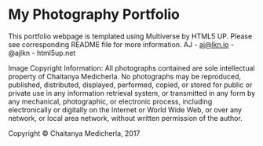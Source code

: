 # My Photography Portfolio

This portfolio webpage is templated using Multiverse by HTML5 UP.
Please see corresponding README file for more information.
AJ - aj@lkn.io - @ajlkn - html5up.net

Image Copyright Information:
All photographs contained are sole intellectual property of Chaitanya Medicherla.
No photographs may be reproduced, published, distributed, displayed, performed, copied, or stored for public or private use in any information retrieval system, or transmitted in any form by any mechanical, photographic, or electronic process, including electronically or digitally on the Internet or World Wide Web, or over any network, or local area network, without written permission of the author.

Copyright © Chaitanya Medicherla, 2017
